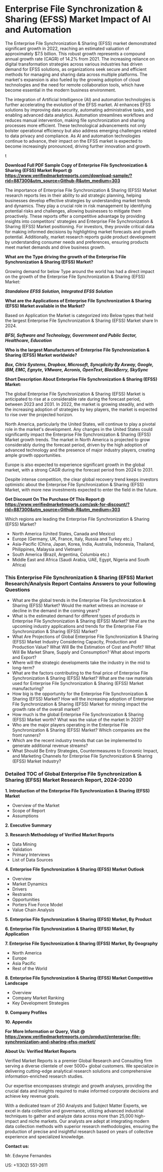 <meta name="title" content="Global Enterprise File Synchronization & Sharing (EFSS) Market Impact of AI and Automation"><meta name="description" content="The Enterprise File Synchronization & Sharing (EFSS) market demonstrated significant growth in 2022, reaching an estimated valuation of approximately $7.5 billion. Thi"><meta name="title" content="Enterprise File Synchronization & Sharing (EFSS) Market Size, Share, Scope, Trends, Growth, Opportunities, Analysis, Forecast"><h1>Enterprise File Synchronization & Sharing (EFSS) Market Impact of AI and Automation</h1><p>The Enterprise File Synchronization & Sharing (EFSS) market demonstrated significant growth in 2022, reaching an estimated valuation of approximately $7.5 billion. This robust growth represents a compound annual growth rate (CAGR) of 14.2% from 2021. The increasing reliance on digital transformation strategies across various industries has driven demand for EFSS solutions, as organizations seek secure and efficient methods for managing and sharing data across multiple platforms. The market's expansion is also fueled by the growing adoption of cloud technologies and the need for remote collaboration tools, which have become essential in the modern business environment.</p><p>The integration of Artificial Intelligence (AI) and automation technologies is further accelerating the evolution of the EFSS market. AI enhances EFSS solutions by improving data security, automating administrative tasks, and enabling advanced data analytics. Automation streamlines workflows and reduces manual intervention, making file synchronization and sharing processes more efficient. These technological advancements not only bolster operational efficiency but also address emerging challenges related to data privacy and compliance. As AI and automation technologies continue to advance, their impact on the EFSS market is expected to become increasingly pronounced, driving further innovation and growth.</p>t</p><p id="" class=""><strong>Download Full PDF Sample Copy of Enterprise File Synchronization & Sharing (EFSS) Market Report @ <a href="https://www.verifiedmarketreports.com/download-sample/?rid=887300&utm_source=Github-R&utm_medium=303" target="_blank">https://www.verifiedmarketreports.com/download-sample/?rid=887300&utm_source=Github-R&utm_medium=303</a></strong></p><p>The importance of&nbsp;Enterprise File Synchronization & Sharing (EFSS) Market research reports lies in their ability to aid strategic planning, helping businesses develop effective strategies by understanding market trends and dynamics. They play a crucial role in risk management by identifying potential risks and challenges, allowing businesses to mitigate them proactively. These reports offer a competitive advantage by providing insights into competitors' strategies and Enterprise File Synchronization & Sharing (EFSS) Market positioning. For investors, they provide critical data for making informed decisions by highlighting market forecasts and growth potential. Additionally, market research reports guide product development by understanding consumer needs and preferences, ensuring products meet market demands and drive business growth.</p><p><strong>What are the&nbsp;Type driving the growth of the Enterprise File Synchronization & Sharing (EFSS) Market?</strong></p><p id="" class="">Growing demand for below Type around the world has had a direct impact on the growth of the Enterprise File Synchronization & Sharing (EFSS) Market:</p><em><strong>Standalone EFSS Solution, Integrated EFSS Solution</strong></em></p><strong>What are the&nbsp;Applications&nbsp;of Enterprise File Synchronization & Sharing (EFSS) Market available in the Market?</strong></p><p id="" class="">Based on Application the Market is categorized into Below types that held the largest Enterprise File Synchronization & Sharing (EFSS) Market share In 2024.</p><em><strong>BFSI, Software and Technology, Government and Public Sector, Healthcare, Education</strong></em></p><strong>Who is the largest Manufacturers of Enterprise File Synchronization & Sharing (EFSS) Market worldwide?</strong></p><p><em><strong>Box, Citrix Systems, Dropbox, Microsoft, Syncplicity By Axway, Google, IBM, EMC, Egnyte, VMware, Acronis, OpenText, BlackBerry, SkySync</strong></em></p><p id="" class=""><strong>Short Description About Enterprise File Synchronization & Sharing (EFSS) Market:</strong></p><p>The global Enterprise File Synchronization & Sharing (EFSS) Market is anticipated to rise at a considerable rate during the forecast period, between 2023 and 2031. In 2022, the market is growing steadily, and with the increasing adoption of strategies by key players, the market is expected to rise over the projected horizon.</p><p>North America, particularly the United States, will continue to play a pivotal role in the market's development. Any changes in the United States could significantly impact the Enterprise File Synchronization & Sharing (EFSS) Market growth trends. The market in North America is projected to grow considerably during the forecast period, driven by the high adoption of advanced technology and the presence of major industry players, creating ample growth opportunities.</p><p>Europe is also expected to experience significant growth in the global market, with a strong CAGR during the forecast period from 2024 to 2031.</p><p>Despite intense competition, the clear global recovery trend keeps investors optimistic about the Enterprise File Synchronization & Sharing (EFSS) Market, with more new investments expected to enter the field in the future.</p><p id="" class=""><strong>Get Discount On The Purchase Of This Report @ <a href="https://www.verifiedmarketreports.com/ask-for-discount/?rid=887300&utm_source=Github-R&utm_medium=303" target="_blank">https://www.verifiedmarketreports.com/ask-for-discount/?rid=887300&utm_source=Github-R&utm_medium=303</a></strong></p>Which regions are leading the Enterprise File Synchronization & Sharing (EFSS) Market?</p><ul><li>North America (United States, Canada and Mexico)</li><li>Europe (Germany, UK, France, Italy, Russia and Turkey etc.)</li><li>Asia-Pacific (China, Japan, Korea, India, Australia, Indonesia, Thailand, Philippines, Malaysia and Vietnam)</li><li>South America (Brazil, Argentina, Columbia etc.)</li><li>Middle East and Africa (Saudi Arabia, UAE, Egypt, Nigeria and South Africa)</li></ul><h3 id="" class="">This Enterprise File Synchronization & Sharing (EFSS) Market Research/Analysis Report Contains Answers to your following Questions</h3><ul><li>What are the global trends in the Enterprise File Synchronization & Sharing (EFSS) Market? Would the market witness an increase or decline in the demand in the coming years?</li><li>What is the estimated demand for different types of products in Enterprise File Synchronization & Sharing (EFSS) Market? What are the upcoming industry applications and trends for the Enterprise File Synchronization & Sharing (EFSS) Market?</li><li>What Are Projections of Global Enterprise File Synchronization & Sharing (EFSS) Market Industry Considering Capacity, Production and Production Value? What Will Be the Estimation of Cost and Profit? What Will Be Market Share, Supply and Consumption? What about imports and Export?</li><li>Where will the strategic developments take the industry in the mid to long-term?</li><li>What are the factors contributing to the final price of Enterprise File Synchronization & Sharing (EFSS) Market? What are the raw materials used for Enterprise File Synchronization & Sharing (EFSS) Market manufacturing?</li><li>How big is the opportunity for the Enterprise File Synchronization & Sharing (EFSS) Market? How will the increasing adoption of Enterprise File Synchronization & Sharing (EFSS) Market for mining impact the growth rate of the overall market?</li><li>How much is the global Enterprise File Synchronization & Sharing (EFSS) Market worth? What was the value of the market In 2020?</li><li>Who are the major players operating in the Enterprise File Synchronization & Sharing (EFSS) Market? Which companies are the front runners?</li><li>Which are the recent industry trends that can be implemented to generate additional revenue streams?</li><li>What Should Be Entry Strategies, Countermeasures to Economic Impact, and Marketing Channels for Enterprise File Synchronization & Sharing (EFSS) Market Industry?</li></ul><h3 id="" class="">Detailed TOC of Global Enterprise File Synchronization & Sharing (EFSS) Market Research Report, 2024-2030</h3><p id="" class=""><strong>1. Introduction of the Enterprise File Synchronization & Sharing (EFSS) Market</strong></p><ul><li>Overview of the Market</li><li>Scope of Report</li><li>Assumptions</li></ul><p id="" class=""><strong>2. Executive Summary</strong></p><p id="" class=""><strong>3. Research Methodology of Verified Market Reports</strong></p><ul><li>Data Mining</li><li>Validation</li><li>Primary Interviews</li><li>List of Data Sources</li></ul><p id="" class=""><strong>4. Enterprise File Synchronization & Sharing (EFSS) Market Outlook</strong></p><ul><li>Overview</li><li>Market Dynamics</li><li>Drivers</li><li>Restraints</li><li>Opportunities</li><li>Porters Five Force Model</li><li>Value Chain Analysis</li></ul><p id="" class=""><strong>5. Enterprise File Synchronization & Sharing (EFSS) Market, By Product</strong></p><p id="" class=""><strong>6. Enterprise File Synchronization & Sharing (EFSS) Market, By Application</strong></p><p id="" class=""><strong>7. Enterprise File Synchronization & Sharing (EFSS) Market, By Geography</strong></p><ul><li>North America</li><li>Europe</li><li>Asia Pacific</li><li>Rest of the World</li></ul><p id="" class=""><strong>8. Enterprise File Synchronization & Sharing (EFSS) Market Competitive Landscape</strong></p><ul><li>Overview</li><li>Company Market Ranking</li><li>Key Development Strategies</li></ul><p id="" class=""><strong>9. Company Profiles</strong></p><p id="" class=""><strong>10. Appendix</strong></p><p id="" class=""><strong>For More Information or Query, Visit @ <a href="https://www.verifiedmarketreports.com/product/enterprise-file-synchronization-and-sharing-efss-market/" target="_blank">https://www.verifiedmarketreports.com/product/enterprise-file-synchronization-and-sharing-efss-market/</a></strong></p><p id="" class=""><strong>About Us: Verified Market Reports</strong></p><p id="" class="">Verified Market Reports is a premier Global Research and Consulting firm serving a diverse clientele of over 5000+ global customers. We specialize in delivering cutting-edge analytical research solutions and comprehensive information-enriched research studies.</p><p id="" class="">Our expertise encompasses strategic and growth analyses, providing the crucial data and insights required to make informed corporate decisions and achieve key revenue goals.</p><p id="" class="">With a dedicated team of 250 Analysts and Subject Matter Experts, we excel in data collection and governance, utilizing advanced industrial techniques to gather and analyze data across more than 25,000 high-impact and niche markets. Our analysts are adept at integrating modern data collection methods with superior research methodologies, ensuring the production of precise and insightful research based on years of collective experience and specialized knowledge.</p><p id="" class=""><strong>Contact us:</strong></p><p id="" class="">Mr. Edwyne Fernandes</p><p id="" class="">US: +1(302) 551-2611</p>